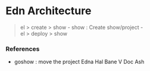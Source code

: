 # Edn Architecture

> el > create > show
        - show : Create show/project
        -  
> el > deploy > show
    


### References
- goshow : move the project
Edna
Hal
Bane
V
Doc
Ash
